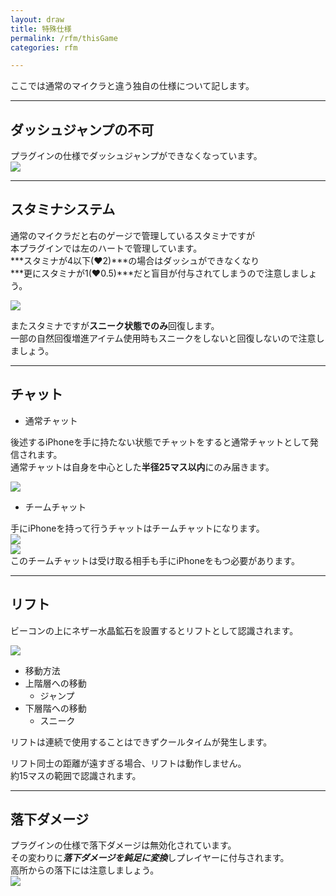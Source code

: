 ```yaml
---
layout: draw
title: 特殊仕様
permalink: /rfm/thisGame
categories: rfm

---
```


ここでは通常のマイクラと違う独自の仕様について記します。<br>

---------------------------------------
## ダッシュジャンプの不可

プラグインの仕様でダッシュジャンプができなくなっています。<br>
<a><img src="http://web.njj12.net/public/images/rfm/dashj.png"></a><br>

---------------------------------------
## スタミナシステム

通常のマイクラだと右のゲージで管理しているスタミナですが<br>
本プラグインでは左のハートで管理しています。<br>
***スタミナが4以下(♥2)***の場合はダッシュができなくなり<br>
***更にスタミナが1(♥0.5)***だと盲目が付与されてしまうので注意しましょう。<br>

<a><img src="http://web.njj12.net/public/images/rfm/hp.png"></a><br>

またスタミナですが**スニーク状態でのみ**回復します。<br>
一部の自然回復増進アイテム使用時もスニークをしないと回復しないので注意しましょう。<br>

---------------------------------------
## チャット

+ 通常チャット  

後述するiPhoneを手に持たない状態でチャットをすると通常チャットとして発信されます。<br>
通常チャットは自身を中心とした**半径25マス以内**にのみ届きます。<br>

<a><img src="http://web.njj12.net/public/images/rfm/chat2.png"></a><br>

+ チームチャット  

手にiPhoneを持って行うチャットはチームチャットになります。<br>
<a><img src="http://web.njj12.net/public/images/rfm/iphone.png"></a><br>
<a><img src="http://web.njj12.net/public/images/rfm/chat.png"></a><br>
このチームチャットは受け取る相手も手にiPhoneをもつ必要があります。<br>

------------------------------------------
## リフト  
  
ビーコンの上にネザー水晶鉱石を設置するとリフトとして認識されます。  

<a><img src="http://web.njj12.net/public/images/lift2.png"></a><br>

+ 移動方法
 + 上階層への移動
   + ジャンプ
 + 下層階への移動
   + スニーク

リフトは連続で使用することはできずクールタイムが発生します。

リフト同士の距離が遠すぎる場合、リフトは動作しません。  
約15マスの範囲で認識されます。

------------------------------------------
## 落下ダメージ  

プラグインの仕様で落下ダメージは無効化されています。<br>
その変わりに***落下ダメージを鈍足に変換***しプレイヤーに付与されます。<br>
高所からの落下には注意しましょう。<br>
<a><img src="http://web.njj12.net/public/images/rfm/slow.png"></a><br>
  

